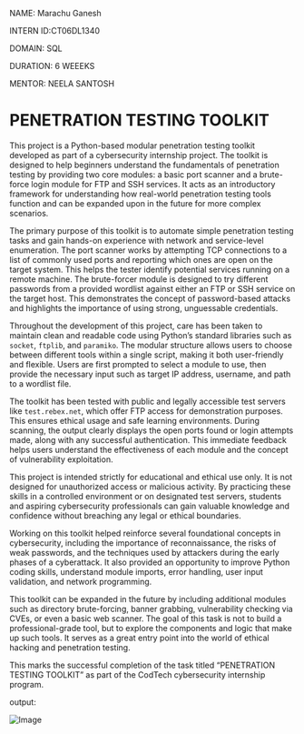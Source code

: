 NAME: Marachu Ganesh

INTERN ID:CT06DL1340

DOMAIN: SQL

DURATION: 6 WEEEKS

MENTOR: NEELA SANTOSH

# PENETRATION TESTING TOOLKIT

This project is a Python-based modular penetration testing toolkit developed as part of a cybersecurity internship project. The toolkit is designed to help beginners understand the fundamentals of penetration testing by providing two core modules: a basic port scanner and a brute-force login module for FTP and SSH services. It acts as an introductory framework for understanding how real-world penetration testing tools function and can be expanded upon in the future for more complex scenarios.

The primary purpose of this toolkit is to automate simple penetration testing tasks and gain hands-on experience with network and service-level enumeration. The port scanner works by attempting TCP connections to a list of commonly used ports and reporting which ones are open on the target system. This helps the tester identify potential services running on a remote machine. The brute-forcer module is designed to try different passwords from a provided wordlist against either an FTP or SSH service on the target host. This demonstrates the concept of password-based attacks and highlights the importance of using strong, unguessable credentials.

Throughout the development of this project, care has been taken to maintain clean and readable code using Python’s standard libraries such as `socket`, `ftplib`, and `paramiko`. The modular structure allows users to choose between different tools within a single script, making it both user-friendly and flexible. Users are first prompted to select a module to use, then provide the necessary input such as target IP address, username, and path to a wordlist file.

The toolkit has been tested with public and legally accessible test servers like `test.rebex.net`, which offer FTP access for demonstration purposes. This ensures ethical usage and safe learning environments. During scanning, the output clearly displays the open ports found or login attempts made, along with any successful authentication. This immediate feedback helps users understand the effectiveness of each module and the concept of vulnerability exploitation.

This project is intended strictly for educational and ethical use only. It is not designed for unauthorized access or malicious activity. By practicing these skills in a controlled environment or on designated test servers, students and aspiring cybersecurity professionals can gain valuable knowledge and confidence without breaching any legal or ethical boundaries.

Working on this toolkit helped reinforce several foundational concepts in cybersecurity, including the importance of reconnaissance, the risks of weak passwords, and the techniques used by attackers during the early phases of a cyberattack. It also provided an opportunity to improve Python coding skills, understand module imports, error handling, user input validation, and network programming.

This toolkit can be expanded in the future by including additional modules such as directory brute-forcing, banner grabbing, vulnerability checking via CVEs, or even a basic web scanner. The goal of this task is not to build a professional-grade tool, but to explore the components and logic that make up such tools. It serves as a great entry point into the world of ethical hacking and penetration testing.

This marks the successful completion of the task titled “PENETRATION TESTING TOOLKIT” as part of the CodTech cybersecurity internship program.

output:

![Image](https://github.com/user-attachments/assets/346e85af-1887-47c3-8d1b-d88300e02c39)
